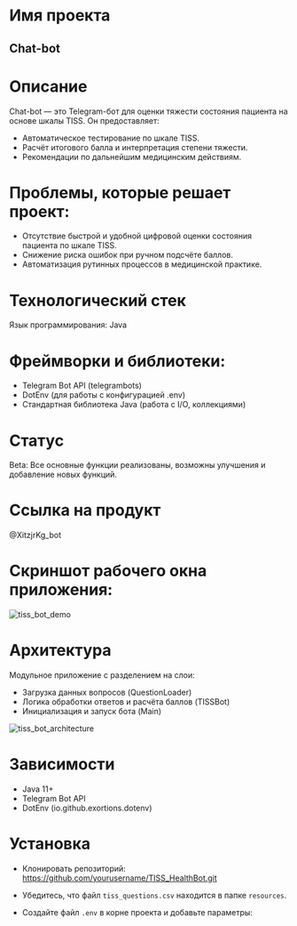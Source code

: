 # Имя проекта
## Chat-bot

# Описание
Chat-bot — это Telegram-бот для оценки тяжести состояния пациента на основе шкалы TISS. Он предоставляет:

- Автоматическое тестирование по шкале TISS.
- Расчёт итогового балла и интерпретация степени тяжести.
- Рекомендации по дальнейшим медицинским действиям.

# Проблемы, которые решает проект:

- Отсутствие быстрой и удобной цифровой оценки состояния пациента по шкале TISS.
- Снижение риска ошибок при ручном подсчёте баллов.
- Автоматизация рутинных процессов в медицинской практике.

# Технологический стек
Язык программирования: Java

# Фреймворки и библиотеки:

- Telegram Bot API (telegrambots)
- DotEnv (для работы с конфигурацией .env)
- Стандартная библиотека Java (работа с I/O, коллекциями)

# Статус
Beta: Все основные функции реализованы, возможны улучшения и добавление новых функций.

# Ссылка на продукт
@XitzjrKg_bot

# Скриншот рабочего окна приложения:
![tiss_bot_demo](https://github.com/user-attachments/assets/example_tiss_screenshot.png)

# Архитектура
Модульное приложение с разделением на слои:

- Загрузка данных вопросов (QuestionLoader)
- Логика обработки ответов и расчёта баллов (TISSBot)
- Инициализация и запуск бота (Main)

![tiss_bot_architecture](https://github.com/user-attachments/assets/tiss_architecture_diagram.png)

# Зависимости

- Java 11+
- Telegram Bot API
- DotEnv (io.github.exortions.dotenv)

# Установка

- Клонировать репозиторий:
<https://github.com/yourusername/TISS_HealthBot.git>

- Убедитесь, что файл `tiss_questions.csv` находится в папке `resources`.

- Создайте файл `.env` в корне проекта и добавьте параметры:

